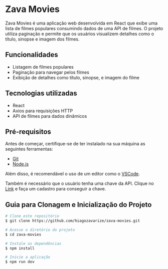 # Zava Movies

Zava Movies é uma aplicação web desenvolvida em React que exibe uma lista de filmes populares consumindo dados de uma API de filmes. O projeto utiliza paginação e permite que os usuários visualizem detalhes como o título, sinopse e imagem dos filmes.

## Funcionalidades
- Listagem de filmes populares
- Paginação para navegar pelos filmes
- Exibição de detalhes como título, sinopse, e imagem do filme

## Tecnologias utilizadas
- React
- Axios para requisições HTTP
- API de filmes para dados dinâmicos

## Pré-requisitos

Antes de começar, certifique-se de ter instalado na sua máquina as seguintes ferramentas:
- [Git](https://git-scm.com)
- [Node.js](https://nodejs.org/en/)

Além disso, é recomendável o uso de um editor como o [VSCode](https://code.visualstudio.com/).

Também é necessário que o usuário tenha uma chave da API.
Clique no [Link](https://developer.themoviedb.org/docs/getting-started) e faça um cadastro para conseguir a chave.

## Guia para Clonagem e Inicialização do Projeto

```bash
# Clone este repositório
$ git clone https://github.com/hiagozavarize/zava-movies.git

# Acesse o diretório do projeto
$ cd zava-movies

# Instale as dependências
$ npm install

# Inicie a aplicação
$ npm run dev
